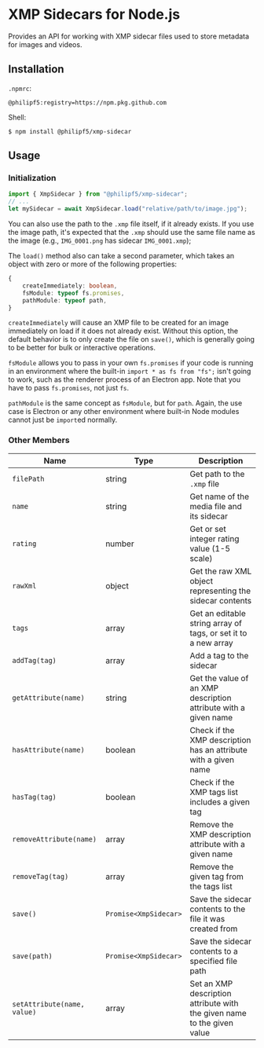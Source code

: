 # XMP Sidecars for Node.js
Provides an API for working with XMP sidecar files used to store metadata for images and videos.

## Installation
`.npmrc`:
```
@philipf5:registry=https://npm.pkg.github.com
```

Shell:
```
$ npm install @philipf5/xmp-sidecar
```

## Usage
### Initialization
```js
import { XmpSidecar } from "@philipf5/xmp-sidecar";
// ...
let mySidecar = await XmpSidecar.load("relative/path/to/image.jpg");
```
You can also use the path to the `.xmp` file itself, if it already exists. If you use the image path, it's expected that the `.xmp` should use the same file name as the image (e.g., `IMG_0001.png` has sidecar `IMG_0001.xmp`);

The `load()` method also can take a second parameter, which takes an object with zero or more of the following properties:
```ts
{
	createImmediately: boolean,
	fsModule: typeof fs.promises,
	pathModule: typeof path,
}
```

`createImmediately` will cause an XMP file to be created for an image immediately on load if it does not already exist. Without this option, the default behavior is to only create the file on `save()`, which is generally going to be better for bulk or interactive operations.

`fsModule` allows you to pass in your own `fs.promises` if your code is running in an environment where the built-in `import * as fs from "fs";` isn't going to work, such as the renderer process of an Electron app. Note that you have to pass `fs.promises`, not just `fs`.

`pathModule` is the same concept as `fsModule`, but for `path`. Again, the use case is Electron or any other environment where built-in Node modules cannot just be `import`ed normally.

### Other Members
|Name|Type|Description|
|----|----|-------|
|`filePath`|string|Get path to the `.xmp` file|
|`name`|string|Get name of the media file and its sidecar|
|`rating`|number|Get or set integer rating value (1-5 scale)|
|`rawXml`|object|Get the raw XML object representing the sidecar contents|
|`tags`|array|Get an editable string array of tags, or set it to a new array|
|`addTag(tag)`|array|Add a tag to the sidecar|
|`getAttribute(name)`|string|Get the value of an XMP description attribute with a given name|
|`hasAttribute(name)`|boolean|Check if the XMP description has an attribute with a given name|
|`hasTag(tag)`|boolean|Check if the XMP tags list includes a given tag|
|`removeAttribute(name)`|array|Remove the XMP description attribute with a given name|
|`removeTag(tag)`|array|Remove the given tag from the tags list|
|`save()`|`Promise<XmpSidecar>`|Save the sidecar contents to the file it was created from|
|`save(path)`|`Promise<XmpSidecar>`|Save the sidecar contents to a specified file path|
|`setAttribute(name, value)`|array|Set an XMP description attribute with the given name to the given value|
